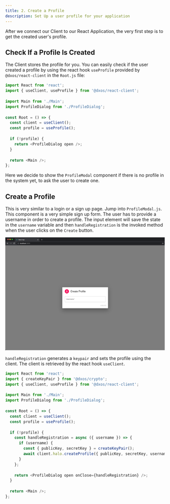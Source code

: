 ```yaml
---
title: 2. Create a Profile
description: Set Up a user profile for your application
---
```


After we connect our Client to our React Application, the very first step is to get the created user's profile.

## Check If a Profile Is Created

The Client stores the profile for you. You can easily check if the user created a profile by using the react hook `useProfile` provided by `@dxos/react-client` in the `Root.js` file:

```js
import React from 'react';
import { useClient, useProfile } from '@dxos/react-client';

import Main from './Main';
import ProfileDialog from './ProfileDialog';

const Root = () => {
  const client = useClient();
  const profile = useProfile();

  if (!profile) {
    return <ProfileDialog open />;
  }

  return <Main />;
};
```

Here we decide to show the `ProfileModal` component if there is no profile in the system yet, to ask the user to create one.

## Create a Profile

This is very similar to a login or a sign up page. Jump into `ProfileModal.js`. This component is a very simple sign up form. The user has to provide a username in order to create a profile. The input element will save the state in the `username` variable and then `handleRegistration` is the invoked method when the user clicks on the `Create` button.

![Tasks App - Create Profile](./introduction-00.png)

`handleRegistration` generates a `keypair` and sets the profile using the client. The client is retrieved by the react hook `useClient`.

```js
import React from 'react';
import { createKeyPair } from '@dxos/crypto';
import { useClient, useProfile } from '@dxos/react-client';

import Main from './Main';
import ProfileDialog from './ProfileDialog';

const Root = () => {
  const client = useClient();
  const profile = useProfile();

  if (!profile) {
    const handleRegistration = async ({ username }) => {
      if (username) {
        const { publicKey, secretKey } = createKeyPair();
        await client.halo.createProfile({ publicKey, secretKey, username });
      }
    };

    return <ProfileDialog open onClose={handleRegistration} />;
  }

  return <Main />;
};
```

